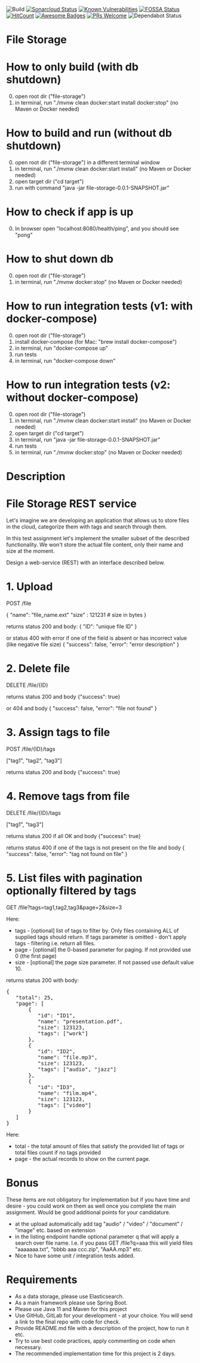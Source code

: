 
![Build](https://github.com/mykelangelo/file-storage/workflows/Build/badge.svg)
[![Sonarcloud Status](https://sonarcloud.io/api/project_badges/measure?project=mykelangelo_file-storage&metric=alert_status)](https://sonarcloud.io/dashboard?id=mykelangelo_file-storage) 
[![Known Vulnerabilities](https://snyk.io/test/github/mykelangelo/file-storage/badge.svg?targetFile=pom.xml)](https://snyk.io/test/github/mykelangelo/file-storage?targetFile=pom.xml)
[![FOSSA Status](https://app.fossa.com/api/projects/git%2Bgithub.com%2Fmykelangelo%2Ffile-storage.svg?type=shield)](https://app.fossa.com/projects/git%2Bgithub.com%2Fmykelangelo%2Ffile-storage?ref=badge_shield)
[![HitCount](http://hits.dwyl.io/mykelangelo/file-storage.svg)](http://hits.dwyl.io/mykelangelo/file-storage)
[![Awesome Badges](https://img.shields.io/badge/badges-awesome-violet.svg)](https://github.com/Naereen/badges)
[![PRs Welcome](https://img.shields.io/badge/PRs-welcome-goldenrod.svg?style=shield)](http://makeapullrequest.com) <img src="https://camo.githubusercontent.com/35a144257b9aec7d472244f972d918c3926d5518/68747470733a2f2f6170692e646570656e6461626f742e636f6d2f6261646765732f7374617475733f686f73743d676974687562267265706f3d79737331342f6d757369637368617265" alt="Dependabot Status" data-canonical-src="https://api.dependabot.com/badges/status?host=github&amp;repo=yss14/musicshare" style="max-width:100%;">

# File Storage


# How to only build (with db shutdown)
0) open root dir ("file-storage")
1) in terminal, run "./mvnw clean docker:start install docker:stop" (no Maven or Docker needed)

# How to build and run (without db shutdown)
0) open root dir ("file-storage") in a different terminal window
1) in terminal, run "./mvnw clean docker:start install" (no Maven or Docker needed)
2) open target dir ("cd target")
3) run with command "java -jar file-storage-0.0.1-SNAPSHOT.jar"

# How to check if app is up
0) In browser open "localhost:8080/health/ping", and you should see "pong"

# How to shut down db
0) open root dir ("file-storage")
1) in terminal, run "./mvnw docker:stop" (no Maven or Docker needed)

# How to run integration tests (v1: with docker-compose)
0) open root dir ("file-storage")
1) install docker-compose (for Mac: "brew install docker-compose")
2) in terminal, run "docker-compose up"
3) run tests
4) in terminal, run "docker-compose down"

# How to run integration tests (v2: without docker-compose)
0) open root dir ("file-storage")
1) in terminal, run "./mvnw clean docker:start install" (no Maven or Docker needed)
2) open target dir ("cd target")
3) in terminal, run "java -jar file-storage-0.0.1-SNAPSHOT.jar"
4) run tests
5) in terminal, run "./mvnw docker:stop" (no Maven or Docker needed)

# Description
# File Storage REST service
Let's imagine we are developing an application that allows us to store files in the cloud, categorize them with tags and search through them.

In this test assignment let's implement the smaller subset of the described functionality. We won't store the actual file content, only their name and size at the moment.

Design a web-service (REST) with an interface described below.
# 1. Upload
POST /file

{
   "name": "file_name.ext"
   "size" : 121231                           # size in bytes
}

returns status 200 and body:
{
   "ID": "unique file ID"
}

or status 400 with error if one of the field is absent or has incorrect value (like negative file size)
{
  "success": false,
  "error": "error description"
}

# 2. Delete file
DELETE  /file/{ID}

returns status 200 and body
{"success": true}

or 404 and body
{
  "success": false,
  "error": "file not found"
}

# 3. Assign tags to file
POST /file/{ID}/tags

["tag1", "tag2", "tag3"]

returns status 200 and body
{"success": true}

# 4. Remove tags from file
DELETE /file/{ID}/tags

["tag1", "tag3"]

returns status 200 if all OK and body
{"success": true}

returns status 400 if one of the tags is not present on the file and body
{
  "success": false,
  "error": "tag not found on file"
}

# 5. List files with pagination optionally filtered by tags
GET /file?tags=tag1,tag2,tag3&page=2&size=3

Here:
- tags - [optional] list of tags to filter by. Only files containing ALL of supplied tags should return. If tags parameter is omitted - don't apply tags - filtering i.e. return all files.
- page - [optional] the 0-based parameter for paging. If not provided use 0 (the first page)
- size - [optional] the page size parameter. If not passed use default value 10.

returns status 200 with body:
<pre>
{
   "total": 25,
   "page": [
       {
          "id": "ID1",
          "name": "presentation.pdf",
          "size": 123123,
          "tags": ["work"]
       },
       {
          "id": "ID2",
          "name": "file.mp3",
          "size": 123123,
          "tags": ["audio", "jazz"]
       },
       {
          "id": "ID3",
          "name": "film.mp4",
          "size": 123123,
          "tags": ["video"]
       }
   ]
}
</pre>
Here:
- total - the total amount of files that satisfy the provided list of tags or total files count if no tags provided
- page - the actual records to show on the current page.
# Bonus
These items are not obligatory for implementation but if you have time and desire - you could work on them as well once you complete the main assignment. Would be good additional points for your candidature.
- at the upload automatically add tag "audio" / "video" / "document" / "image" etc. based on extension
- in the listing endpoint handle optional parameter q that will apply a search over file name. I.e. if you pass GET /file?q=aaa this will yield files "aaaaaaa.txt", "bbbb aaa ccc.zip", "AaAA.mp3" etc.
- Nice to have some unit / integration tests added.
# Requirements
- As a data storage, please use Elasticsearch.
- As a main framework please use Spring Boot.
- Please use Java 11 and Maven for this project
- Use GitHub, GitLab for your development - at your choice. You will send a link to the final repo with code for check.
- Provide README.md file with a description of the project, how to run it etc.
- Try to use best code practices, apply commenting on code when necessary.
- The recommended implementation time for this project is 2 days.
